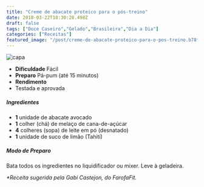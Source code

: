 ```yaml
---
title: "Creme de abacate proteico para o pós-treino"
date: 2018-03-22T18:30:28.498Z
draft: false
tags: ["Doce Caseiro","Gelado","Brasileira","Dia a Dia"]
categories: ["Receitas"]
featured_image: "/post/creme-de-abacate-proteico-para-o-pos-treino.b78fb5f8.jpg"
---
```


![capa](/post/creme-de-abacate-proteico-para-o-pos-treino.b78fb5f8.jpg)

*   **Dificuldade** Fácil
*   **Preparo** Pá-pum (até 15 minutos)
*   **Rendimento**
*   Testada e aprovada
    

##### Ingredientes

*   **1** unidade de abacate avocado
*   **1** colher (chá) de melaço de cana-de-açúcar
*   **4** colheres (sopa) de leite em pó (desnatado)
*   **1** unidade de suco de limão (Tahiti)

##### Modo de Preparo

Bata todos os ingredientes no liquidificador ou mixer. Leve à geladeira.

_*Receita sugerida pela Gabi Castejon, do FarofaFit._
